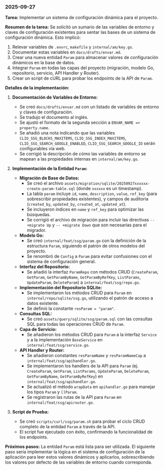 ### 2025-09-27

**Tarea:** Implementar un sistema de configuración dinámica para el proyecto.

**Resumen de la tarea:**
Se solicitó un sumario de las variables de entorno y claves de configuración existentes para sentar las bases de un sistema de configuración dinámica. Esto implicó:
1.  Relevar variables de `.envrc`, `makefile` y `internal/am/key.go`.
2.  Documentar estas variables en `docs/drafts/envar.md`.
3.  Crear una nueva entidad `Param` para almacenar valores de configuración dinámicos en la base de datos.
4.  Integrar `Param` en todas las capas del proyecto (migración, modelo Go, repositorio, servicio, API Handler y Router).
5.  Crear un script de cURL para probar los endpoints de la API de `Param`.

**Detalles de la implementación:**

1.  **Documentación de Variables de Entorno:**
    *   Se creó `docs/drafts/envar.md` con un listado de variables de entorno y claves de configuración.
    *   Se tradujo el documento al inglés.
    *   Se ajustó el formato de la segunda sección a `ENVAR_NAME => property.name`.
    *   Se añadió una nota indicando que las variables `CLIO_SSG_BLOCKS_MAXITEMS`, `CLIO_SSG_INDEX_MAXITEMS`, `CLIO_SSG_SEARCH_GOOGLE_ENABLED`, `CLIO_SSG_SEARCH_GOOGLE_ID` serán configurables vía web.
    *   Se corrigió la descripción de cómo las variables de entorno se mapean a las propiedades internas en `internal/am/key.go`.

2.  **Implementación de la Entidad `Param`:**
    *   **Migración de Base de Datos:**
        *   Se creó el archivo `assets/migration/sqlite/20250927xxxxxx-create-param-table.sql` (donde `xxxxxx` es un timestamp).
        *   La tabla `param` incluye `id`, `name`, `description`, `value`, `ref_key` (para sobrescribir propiedades existentes), y campos de auditoría (`created_by`, `updated_by`, `created_at`, `updated_at`).
        *   Se incluyeron índices en `name` y `ref_key` para optimizar las búsquedas.
        *   Se corrigió el archivo de migración para incluir las directivas `-- +migrate Up` y `-- +migrate Down` que son necesarias para el migrador.
    *   **Modelo Go:**
        *   Se creó `internal/feat/ssg/param.go` con la definición de la estructura `Param`, siguiendo el patrón de otros modelos del proyecto.
        *   Se renombró de `Config` a `Param` para evitar confusiones con el sistema de configuración general.
    *   **Interfaz del Repositorio:**
        *   Se añadió la interfaz `ParamRepo` con métodos CRUD (`CreateParam`, `GetParam`, `GetParamByName`, `GetParamByRefKey`, `ListParams`, `UpdateParam`, `DeleteParam`) a `internal/feat/ssg/repo.go`.
    *   **Implementación del Repositorio SQLite:**
        *   Se implementaron los métodos CRUD para `Param` en `internal/repo/sqlite/ssg.go`, utilizando el patrón de acceso a datos existente.
        *   Se definió la constante `resParam = "param"`.
    *   **Consultas SQL:**
        *   Se creó `assets/query/sqlite/ssg/param.sql` con las consultas SQL para todas las operaciones CRUD de `Param`.
    *   **Capa de Servicio:**
        *   Se añadieron los métodos CRUD para `Param` a la interfaz `Service` y a la implementación `BaseService` en `internal/feat/ssg/service.go`.
    *   **API Handler y Router:**
        *   Se añadieron constantes `resParamName` y `resParamNameCap` a `internal/feat/ssg/apihandler.go`.
        *   Se implementaron los handlers de la API para `Param` (ej. `CreateParam`, `GetParam`, `ListParams`, `UpdateParam`, `DeleteParam`, `GetParamByName`, `GetParamByRefKey`) en `internal/feat/ssg/apihandler.go`.
        *   Se actualizó el método `wrapData` en `apihandler.go` para manejar los tipos `Param` y `[]Param`.
        *   Se registraron las rutas de la API para `Param` en `internal/feat/ssg/apirouter.go`.

3.  **Script de Prueba:**
    *   Se creó `scripts/curl/ssg/param.sh` para probar el ciclo CRUD completo de la entidad `Param` a través de la API.
    *   El script fue ejecutado con éxito, confirmando la funcionalidad de los endpoints.

**Próximos pasos:**
La entidad `Param` está lista para ser utilizada. El siguiente paso sería implementar la lógica en el sistema de configuración de la aplicación para leer estos valores dinámicos y aplicarlos, sobrescribiendo los valores por defecto de las variables de entorno cuando corresponda.
